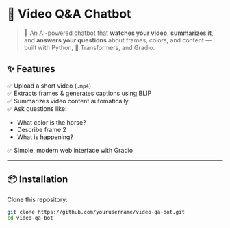 # 🎥 Video Q&A Chatbot

> 🧠 An AI-powered chatbot that **watches your video**, **summarizes it**, and **answers your questions** about frames, colors, and content — built with Python, 🤗 Transformers, and Gradio.



## ✨ Features

✅ Upload a short video (`.mp4`)  
✅ Extracts frames & generates captions using BLIP  
✅ Summarizes video content automatically  
✅ Ask questions like:
- What color is the horse?
- Describe frame 2
- What is happening?

✅ Simple, modern web interface with Gradio

---

## 📦 Installation

Clone this repository:
```bash
git clone https://github.com/yourusername/video-qa-bot.git
cd video-qa-bot
